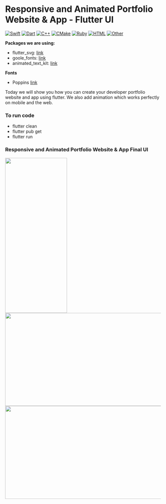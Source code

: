 # Responsive and Animated Portfolio Website & App - Flutter UI
[![Swift](https://img.shields.io/badge/swift-%2320232a.svg?style=for-the-badge&logo=swift&logoColor=%23F05138)](https://swift.org/)
[![Dart](https://img.shields.io/badge/dart-%2320232a.svg?style=for-the-badge&logo=dart&logoColor=%230175C2)](https://dart.dev/)
[![C++](https://img.shields.io/badge/c++-%2320232a.svg?style=for-the-badge&logo=c%2B%2B&logoColor=%2300599C)](https://isocpp.org/)
[![CMake](https://img.shields.io/badge/cmake-%2320232a.svg?style=for-the-badge&logo=cmake&logoColor=%23008FCC)](https://cmake.org/)
[![Ruby](https://img.shields.io/badge/ruby-%2320232a.svg?style=for-the-badge&logo=ruby&logoColor=%23CC342D)](https://www.ruby-lang.org/)
[![HTML](https://img.shields.io/badge/html-%2320232a.svg?style=for-the-badge&logo=html5&logoColor=%23E34F26)](https://developer.mozilla.org/en-US/docs/Web/HTML)
[![Other](https://img.shields.io/badge/other-%2320232a.svg?style=for-the-badge)](https://www.example.com/)

**Packages we are using:**

- flutter_svg: [link](https://pub.dev/packages/flutter_svg)
- goole_fonts: [link](https://pub.dev/packages/google_fonts)
- animated_text_kit: [link](https://pub.dev/packages/animated_text_kit)

**Fonts**

- Poppins [link](https://fonts.google.com/specimen/Poppins)

Today we will show you how you can create your developer portfolio website and app using flutter. We also add animation which works perfectly on mobile and the web. 

### To run code
- flutter clean
- flutter pub get
- flutter run

### Responsive and Animated Portfolio Website & App Final UI
<img src="https://user-images.githubusercontent.com/124572978/219291397-b78c58aa-1124-437c-a70e-27416e313174.gif"
  width="200"  height="500" /><br>
<img src="https://user-images.githubusercontent.com/124572978/219294963-da4b8a2b-dff2-4ea5-8abc-bbfc3c28ec07.gif"
  width="700"  height="300" />
 <img src="https://user-images.githubusercontent.com/124572978/219297550-57064a43-b93a-4e4b-bff1-cef1b00f02d8.gif"
  width="700"  height="300" />
